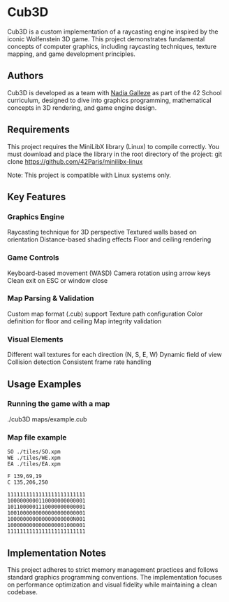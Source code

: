 # Cub3D

Cub3D is a custom implementation of a raycasting engine inspired by the iconic Wolfenstein 3D game. This project demonstrates fundamental concepts of computer graphics, including raycasting techniques, texture mapping, and game development principles.

## Authors
Cub3D is developed as a team with [Nadia Galleze](https://github.com/Nadzg) as part of the 42 School curriculum, designed to dive into graphics programming, mathematical concepts in 3D rendering, and game engine design.

## Requirements
This project requires the MiniLibX library (Linux) to compile correctly. You must download and place the library in the root directory of the project:
git clone https://github.com/42Paris/minilibx-linux

Note: This project is compatible with Linux systems only.

## Key Features

### Graphics Engine

Raycasting technique for 3D perspective
Textured walls based on orientation
Distance-based shading effects
Floor and ceiling rendering

### Game Controls

Keyboard-based movement (WASD)
Camera rotation using arrow keys
Clean exit on ESC or window close

### Map Parsing & Validation

Custom map format (.cub) support
Texture path configuration
Color definition for floor and ceiling
Map integrity validation

### Visual Elements

Different wall textures for each direction (N, S, E, W)
Dynamic field of view
Collision detection
Consistent frame rate handling

## Usage Examples

### Running the game with a map
./cub3D maps/example.cub

### Map file example

```NO ./tiles/NO.xpm
SO ./tiles/SO.xpm
WE ./tiles/WE.xpm
EA ./tiles/EA.xpm

F 139,69,19
C 135,206,250

1111111111111111111111111
1000000000110000000000001
1011000001110000000000001
1001000000000000000000001
100000000000000000000N001
1000000000000000001000001
1111111111111111111111111
```
## Implementation Notes
This project adheres to strict memory management practices and follows standard graphics programming conventions. The implementation focuses on performance optimization and visual fidelity while maintaining a clean codebase.
